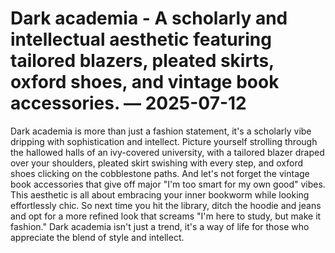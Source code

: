 # Dark academia - A scholarly and intellectual aesthetic featuring tailored blazers, pleated skirts, oxford shoes, and vintage book accessories. — 2025-07-12

Dark academia is more than just a fashion statement, it's a scholarly vibe dripping with sophistication and intellect. Picture yourself strolling through the hallowed halls of an ivy-covered university, with a tailored blazer draped over your shoulders, pleated skirt swishing with every step, and oxford shoes clicking on the cobblestone paths. And let's not forget the vintage book accessories that give off major "I'm too smart for my own good" vibes. This aesthetic is all about embracing your inner bookworm while looking effortlessly chic. So next time you hit the library, ditch the hoodie and jeans and opt for a more refined look that screams "I'm here to study, but make it fashion." Dark academia isn't just a trend, it's a way of life for those who appreciate the blend of style and intellect.